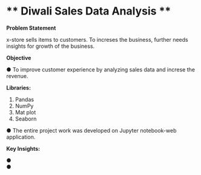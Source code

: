 # ** Diwali Sales Data Analysis **

**Problem Statement**

x-store sells items to customers. To increses the business, further needs insights for growth of the business.

**Objective**

●	To improve customer experience by analyzing sales data and increse the revenue.

**Libraries:**

1. Pandas
2. NumPy
3. Mat plot
4. Seaborn

● The entire project work was developed on Jupyter notebook-web application.

**Key Insights:**

●	
●	
